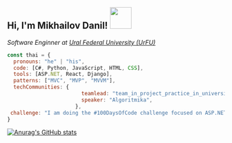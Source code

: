 
<h2> Hi, I'm Mikhailov Danil! <img src="https://media.giphy.com/media/mGcNjsfWAjY5AEZNw6/giphy.gif" width="50"></h2>

<p><em>Software Enginner at <a href="https://urfu.ru">Ural Federal University (UrFU)</a>
</em></p>

```javascript
const thai = {
  pronouns: "he" | "his",
  code: [C#, Python, JavaScript, HTML, CSS],
  tools: [ASP.NET, React, Django],
  patterns: ["MVC", "MVP", "MVVM"],
  techCommunities: {
                        teamlead: "team_in_project_practice_in_university",
                        speaker: "Algoritmika",
                      },
 challenge: "I am doing the #100DaysOfCode challenge focused on ASP.NET, algorithms and architecture"
}
```
[![Anurag's GitHub stats](https://github-readme-stats.vercel.app/api?username=MyLongCode)](https://github.com/anuraghazra/github-readme-stats)
